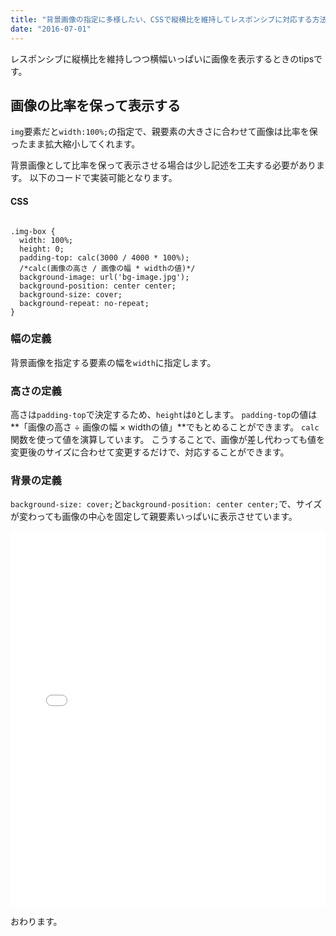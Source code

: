 ```yaml
---
title: "背景画像の指定に多様したい、CSSで縦横比を維持してレスポンシブに対応する方法 -『CSS』"
date: "2016-07-01"
---
```


レスポンシブに縦横比を維持しつつ横幅いっぱいに画像を表示するときのtipsです。

## 画像の比率を保って表示する

`img`要素だと`width:100%;`の指定で、親要素の大きさに合わせて画像は比率を保ったまま拡大縮小してくれます。

背景画像として比率を保って表示させる場合は少し記述を工夫する必要があります。 以下のコードで実装可能となります。

#### CSS

```

.img-box {
  width: 100%;
  height: 0;
  padding-top: calc(3000 / 4000 * 100%);
  /*calc(画像の高さ / 画像の幅 * widthの値)*/
  background-image: url('bg-image.jpg');
  background-position: center center;
  background-size: cover;
  background-repeat: no-repeat;
}
```

### 幅の定義

背景画像を指定する要素の幅を`width`に指定します。

### 高さの定義

高さは`padding-top`で決定するため、`height`は`0`とします。 `padding-top`の値は**「画像の高さ ÷ 画像の幅 × widthの値」**でもとめることができます。 `calc`関数を使って値を演算しています。 こうすることで、画像が差し代わっても値を変更後のサイズに合わせて変更するだけで、対応することができます。

### 背景の定義

`background-size: cover;`と`background-position: center center;`で、サイズが変わっても画像の中心を固定して親要素いっぱいに表示させています。

<iframe width="100%" height="600" src="//jsfiddle.net/yutousui/axbyckmh/embedded/css,html,result/" allowfullscreen="allowfullscreen" frameborder="0"></iframe>

おわります。
